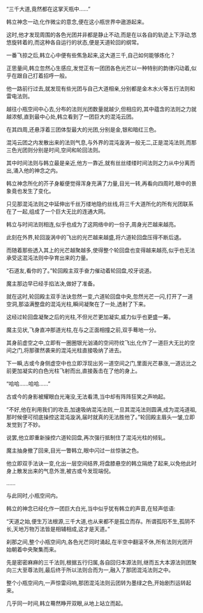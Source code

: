 
“三千大道,竟然都在这掌天瓶中……”

韩立神念一动,化作微尘的意念,便在这小瓶世界中遨游起来。

这时,他才发现周围的各色光团并非都是静止不动,而是在以各自的轨迹上下浮动,悠悠旋转着的,而这种各自运行的状态,便是天道轮回的纲常。

一番飞掠之后,韩立心中便有些焦急起来,这大道三千,自己如何能够炼化？

正思量间,韩立忽然心生感应,发觉正有一团团各色光芒以一种特别的韵律闪动着,似乎在跟自己打着招呼一般。

他一路前行过去,就发现有些光团与自己大道相亲,分别都是金木水火等五行法则和雷电法则。

越往小瓶空间中心去,分布的法则光团数量就越少,但相应的,其中蕴含的法则之力就越浓郁,直到最中心处,韩立看到了一团巨大的混沌云团。

在其四周,还悬浮着三团体型最大的光团,分别是金,银和暗红三色。

混沌云团之内发散出来的法则气息,与外界的混沌漩涡一般无二,正是混沌法则,而那三色光团则分别是时间,空间和轮回法则。

其中时间法则与韩立最是亲近,他方一靠近,就有丝丝缕缕时间法则之力从中分离而出,涌入他的神念之内。

韩立神念所化的芥子身躯便觉得浑身充满了力量,目光一转,再看向四周时,眼中的景象竟也发生了变化。

只见那混沌法则之中延伸出千丝万缕地隐约丝线,将三千大道所化的所有光团联系在了一起,组成了一个巨大无比的连通大网。

韩立与时间法则相连,似乎也成为了这网络中的一份子,周身光芒越来越亮。

此刻在外界,轮回漩涡中的飞出的光芒越来越盛,将六道轮回盘压得不断后退。

而随着那些透入其上的光芒越聚越多,使得整个轮回盘也变得越来越亮,似乎也无法承受这混沌法则中孕育出来的力量。

“石道友,看你的了。”轮回殿主双手奋力催动着轮回盘,咬牙说道。

魔主那边早已经手掐法决,做好了准备。

就在这时,轮回殿主双手法诀忽然一变,六道轮回盘中央,忽然光芒一闪,打开了一道空洞,那溢满整盘的混沌光柱,瞬间凝聚在了一处,透射了下来。

这经过轮回盘凝聚之后的光柱,不但光芒更加凝实,威力似乎也更盛一筹。

魔主见状,飞身直冲那道光柱,在与之正面相撞之前,双手蓦地一分。

其身前虚空之中,立即有一圈圈银光汹涌的空间符纹飞出,化作了一道巨大无比的空间之门,将那骤然袭来的混沌光柱直接吸纳了进去。

下一瞬,古或今身侧虚空中也立即浮现出另一道空间之门,里面光芒暴涨,一道远比之前更加凝实的白色光柱飞射而出,直接轰击在了他的身上。

“哈哈……哈哈……”

古或今的身影被耀眼白光淹没,无法看清,当中却有阵阵狂笑之声响起。

“不好,他在利用我们的攻击,加速吸纳混沌法则,一旦其混沌法则圆满,成为混沌道祖,那时候便可彻底操控这混沌漩涡,届时就真的无法胜他了。”轮回殿主眉头一皱,立即发觉到了不妙。

说罢,他立即重新操控六道轮回盘,再次强行抵制住了混沌光柱的倾轧。

魔主抽身撤了回来,目光一瞥韩立,眼中闪过一丝惊骇之色。

他立即双手法诀一变,化出一层空间结界,将盘膝悬空的韩立隔绝了起来,以免他此时身上散发出来的气息外泄,被古或今发现端倪。

……

与此同时,小瓶空间内。

韩立的神念已经化作一团巨大白光,当中似乎犹有韩立的声音,在轻声低语:

“天道之始,便生万法根源,三千大道,也从来都不是孤立而存。所谓孤阳不生,孤阴不长,天地万物万法皆是相辅相成,这才是天道。”

刹那之间,整个小瓶空间内,各色光芒同时涌起,在半空中翻滚不休,所有法则光团开始朝着中央聚集而来。

先是密密麻麻的三千法则,根据五行归属,各自回归本源法则,继而五大本源法则团聚向三大至尊法则,最后终于所以法则合而为一,融入了那团混沌法则之中。

整个小瓶空间内,一声惊雷闷响,那团混沌法则云团转为墨绿之色,开始剧烈运转起来。

几乎同一时间,韩立蓦然睁开双眼,从地上站立而起。